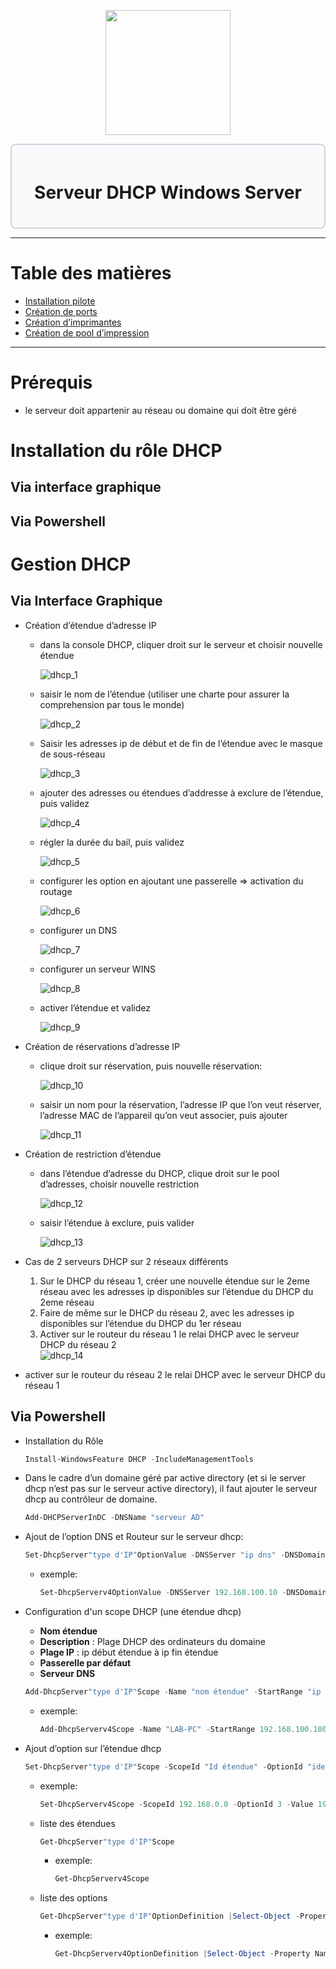 <div align="center">
  <p align="center">
    <a href="#">
      <img src="https://i0.wp.com/www.networkcorp.fr/wp-content/uploads/2018/03/dhcp_logo.jpg?resize=699%2C231" height="200px" />
    </a>
  </p>
</div>

<div style="border: 2px solid #d1d5db; padding: 20px; border-radius: 8px; background-color: #f9fafb;">
  <h1 align="center">Serveur DHCP Windows Server</h1>
</div>

---
# Table des matières
- [Installation pilote](#installation-pilote)
- [Création de ports](#création-de-ports)
- [Création d’imprimantes](#création-dimprimantes)
- [Création de pool d’impression](#création-de-pool-dimpression)
---
# Prérequis
- le serveur doit appartenir au réseau ou domaine qui doit être géré

# Installation  du rôle DHCP
## Via interface graphique
## Via Powershell
# Gestion DHCP
## Via Interface Graphique
- Création d’étendue d’adresse IP
    - dans la console DHCP, cliquer droit sur le serveur et choisir nouvelle étendue
    
        ![dhcp_1](https://gitea.maxflix.xyz/Ichbine/Wiki_Info/raw/branch/main/Windows/Gestion%20serveurs/Services%20Servers%20Windows/dhcp_image/dhcp_1.png)
                
    - saisir le nom de l’étendue (utiliser une charte pour assurer la comprehension par tous le monde)
                
        ![dhcp_2](https://gitea.maxflix.xyz/Ichbine/Wiki_Info/raw/branch/main/Windows/Gestion%20serveurs/Services%20Servers%20Windows/dhcp_image/dhcp_2.png)
                
    - Saisir les adresses ip de début et de fin de l’étendue avec le masque de sous-réseau
                
        ![dhcp_3](https://gitea.maxflix.xyz/Ichbine/Wiki_Info/raw/branch/main/Windows/Gestion%20serveurs/Services%20Servers%20Windows/dhcp_image/dhcp_3.png)
                
    - ajouter des adresses ou étendues d’addresse à exclure de l’étendue, puis validez
                
        ![dhcp_4](https://gitea.maxflix.xyz/Ichbine/Wiki_Info/raw/branch/main/Windows/Gestion%20serveurs/Services%20Servers%20Windows/dhcp_image/dhcp_4.png)
                
    - régler la durée du bail, puis validez
                
        ![dhcp_5](https://gitea.maxflix.xyz/Ichbine/Wiki_Info/raw/branch/main/Windows/Gestion%20serveurs/Services%20Servers%20Windows/dhcp_image/dhcp_5.png)
                
    - configurer les option en ajoutant une passerelle ⇒ activation du routage
                
        ![dhcp_6](https://gitea.maxflix.xyz/Ichbine/Wiki_Info/raw/branch/main/Windows/Gestion%20serveurs/Services%20Servers%20Windows/dhcp_image/dhcp_6.png)
                
    - configurer un DNS
                
        ![dhcp_7](https://gitea.maxflix.xyz/Ichbine/Wiki_Info/raw/branch/main/Windows/Gestion%20serveurs/Services%20Servers%20Windows/dhcp_image/dhcp_7.png)
                
    - configurer un serveur WINS
                
        ![dhcp_8](https://gitea.maxflix.xyz/Ichbine/Wiki_Info/raw/branch/main/Windows/Gestion%20serveurs/Services%20Servers%20Windows/dhcp_image/dhcp_8.png)
                
    - activer l’étendue et validez
                
        ![dhcp_9](https://gitea.maxflix.xyz/Ichbine/Wiki_Info/raw/branch/main/Windows/Gestion%20serveurs/Services%20Servers%20Windows/dhcp_image/dhcp_9.png)
                
- Création de réservations d’adresse IP
    - clique droit sur réservation, puis nouvelle réservation:
                
        ![dhcp_10](https://gitea.maxflix.xyz/Ichbine/Wiki_Info/raw/branch/main/Windows/Gestion%20serveurs/Services%20Servers%20Windows/dhcp_image/dhcp_10.png)
                
    - saisir un nom pour la réservation, l’adresse IP que l’on veut réserver, l’adresse MAC de l’appareil qu’on veut associer, puis ajouter
                
        ![dhcp_11](https://gitea.maxflix.xyz/Ichbine/Wiki_Info/raw/branch/main/Windows/Gestion%20serveurs/Services%20Servers%20Windows/dhcp_image/dhcp_11.png)
                
- Création de restriction d’étendue
    - dans l’étendue d’adresse du DHCP, clique droit sur le pool d’adresses, choisir nouvelle restriction
                
        ![dhcp_12](https://gitea.maxflix.xyz/Ichbine/Wiki_Info/raw/branch/main/Windows/Gestion%20serveurs/Services%20Servers%20Windows/dhcp_image/dhcp_12.png)
                
    - saisir l’étendue à exclure, puis valider
                
        ![dhcp_13](https://gitea.maxflix.xyz/Ichbine/Wiki_Info/raw/branch/main/Windows/Gestion%20serveurs/Services%20Servers%20Windows/dhcp_image/dhcp_13.png)
                
- Cas de 2 serveurs DHCP sur 2 réseaux différents
    1. Sur le DHCP du réseau 1, créer une nouvelle étendue sur le 2eme réseau avec les adresses ip disponibles sur l’étendue du DHCP du 2eme réseau
    2. Faire de même sur le DHCP du réseau 2, avec les adresses ip disponibles sur l’étendue du DHCP du 1er réseau
    3. Activer sur le routeur du réseau 1 le relai DHCP avec le serveur DHCP du réseau 2            
            ![dhcp_14](https://gitea.maxflix.xyz/Ichbine/Wiki_Info/raw/branch/main/Windows/Gestion%20serveurs/Services%20Servers%20Windows/dhcp_image/dhcp_14.png)
             
- activer sur le routeur du réseau 2 le relai DHCP avec le serveur DHCP du réseau 1
## Via Powershell
- Installation du Rôle
            
    ```powershell
    Install-WindowsFeature DHCP -IncludeManagementTools
    ```      
- Dans le cadre d’un domaine géré par active directory (et si le server dhcp n’est pas sur le serveur active directory), il faut ajouter le serveur dhcp au contrôleur de domaine.         
    ```powershell
    Add-DHCPServerInDC -DNSName "serveur AD"
    ```       
- Ajout de l’option DNS et Routeur sur le serveur dhcp:         
    ```powershell
    Set-DhcpServer"type d'IP"OptionValue -DNSServer "ip dns" -DNSDomain "nom domain" -Routeur"passerelle par defaut"
    ```
    - exemple:
        ```powershell
    	Set-DhcpServerv4OptionValue -DNSServer 192.168.100.10 -DNSDomain lab.lan -Router 192.168.100.2
        ```         
- Configuration d'un scope DHCP (une étendue dhcp)
    - **Nom étendue**
    - **Description** : Plage DHCP des ordinateurs du domaine
    - **Plage IP** : ip début étendue à ip fin étendue
    - **Passerelle par défaut**
    - **Serveur DNS**  
    ```powershell
    Add-DhcpServer"type d'IP"Scope -Name "nom étendue" -StartRange "ip début étendue" -EndRange "ip fin étendue" -SubnetMask "mask sous réseau" -Description "champs description de l'étendue"
    ```
    - exemple:
        ```powershell
    	Add-DhcpServerv4Scope -Name "LAB-PC" -StartRange 192.168.100.100 -EndRange 192.168.100.200 -SubnetMask 255.255.255.0 -Description "Plage DHCP des ordinateurs du domaine LAB"
        ```  
- Ajout d’option sur l’étendue dhcp  
    ```powershell
    Set-DhcpServer"type d'IP"Scope -ScopeId "Id étendue" -OptionId "identifiant option" -Value "valeur de l'option"
    ```
    - exemple: 
        ```powershell
    	Set-DhcpServerv4Scope -ScopeId 192.168.0.0 -OptionId 3 -Value 192.168.255.254 => option 3: routeur, value: adresse ip du routeur
        ```    
    - liste des étendues         
        ```powershell
        Get-DhcpServer"type d'IP"Scope
        ```
        - exemple:
            ```powershell
        	Get-DhcpServerv4Scope
            ```    
    - liste des options  
        ```powershell
        Get-DhcpServer"type d'IP"OptionDefinition |Select-Object -Property Name,OptionId
        ```
        - exemple:
            ```powershell
            Get-DhcpServerv4OptionDefinition |Select-Object -Property Name,OptionId
            ```
           